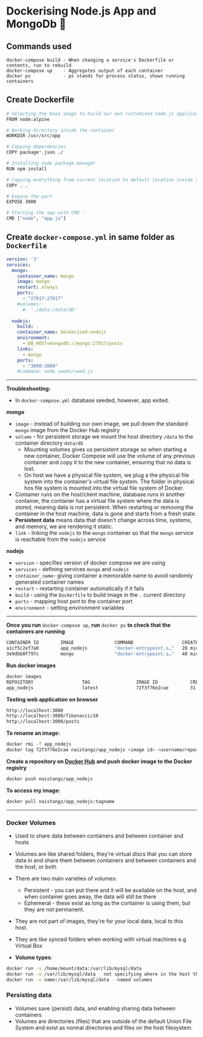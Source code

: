 # Dockerising Node.js App and MongoDb :whale:

## Commands used
```
docker-compose build - When changing a service's Dockerfile or contents, run to rebuild
docker-compose up    - Aggregates output of each container
docker ps            - ps stands for process status, shows running containers
```

## Create Dockerfile 
````bash
# Selecting the base image to build our own customised node.js application microservice
FROM node:alpine

# Working directory inside the container
WORKDIR /usr/src/app

# Copying dependencies
COPY package*.json ./

# Installing node package manager
RUN npm install

# Copying everything from current location to default location inside the container
COPY . .

# Expose the port
EXPOSE 3000

# Starting the app with CMD - 
CMD ["node", "app.js"]
````

## Create `docker-compose.yml` in same folder as `Dockerfile`
```yaml
version: '3'
services: 
  mongo: 
    container_name: mongo
    image: mongo
    restart: always
    ports: 
      - "27017:27017"
    #volumes: 
      #- "./data:/data/db"
  
  nodejs: 
    build: .
    container_name: dockerised-nodejs
    environment:
      - DB_HOST=mongodb://mongo:27017/posts
    links: 
      - mongo
    ports: 
      - "3000:3000"
    #command: node seeds/seed.js
```
---
**Troubleshooting:**
- In `docker-compose.yml` database seeded, however, app exited. 

**mongo**
- `image` - instead of building our own image, we pull down the standard `mongo` image from the Docker Hub registry
- `volume` - for persistent storage we mount the host directory `/data` to the container directory `data/db`
    - Mounting volumes gives us persistent storage so when starting a new container, Docker Compose will use the volume of any previous container and copy it to the new container, ensuring that no data is lost.
    - On host we have a physical file system, we plug a the physical file system into the container's virtual file system. The folder in physical hos file system is mounted into the virtual file system of Docker.
- Container runs on the host/client machine, database runs in another container, the container has a virtual file system where the data is stored, meaning data is not persistent. When restarting or removing the container in the host machine, data is gone and starts from a fresh state.
- **Persistent data** means data that doesn't change across time, systems, and memory, we are rendering it static.
- `link` - linking the `nodejs` to the `mongo` container so that the `mongo` service is reachable from the `nodejs` service

**nodejs**
- `version` - specifies version of docker compose we are using
- `services` - defining services `mongo` and `nodejs`
- `container_name`- giving container a memorable name to avoid randomly generated container names
- `restart` - restarting container automatically if it fails
- `build` - using the `Dockerfile` to build image in the `.` current directory
- `ports` - mapping host port to the container port
- `environment` - setting environment variables 

---

**Once you run** `docker-compose up`, **run** `docker ps` **to check that the containers are running**
```bash
CONTAINER ID        IMAGE               COMMAND                  CREATED             STATUS              PORTS                      NAMES
a1cf5c2ef7a0        app_nodejs          "docker-entrypoint.s…"   28 minutes ago      Up 27 minutes       0.0.0.0:3000->3000/tcp     dockerised-nodejs
3e9dbb0f797c        mongo               "docker-entrypoint.s…"   48 minutes ago      Up 28 minutes       0.0.0.0:27017->27017/tcp   mongo
```

**Run docker images**
```bash
docker images
REPOSITORY                  TAG                 IMAGE ID            CREATED             SIZE
app_nodejs                  latest              72f3f76e2cae        31 minutes ago      471MB
```

**Testing web application on browser**
```bash
http://localhost:3000
http://localhost:3000/fibonacci/10
http://localhost:3000/posts

```

**To rename an image:**
```bash
docker rmi -f app_nodejs
docker tag 72f3f76e2cae naistangz/app_nodejs <image id> <username/repository_name>
```


**Create a repository on [Docker Hub](https://hub.docker.com/repository/docker/) and push docker image to the Docker registry** 
```bash
docker push naistangz/app_nodejs
```

**To access my image:**
```bash
docker pull naistangz/app_nodejs:tagname
```

---

### Docker Volumes
- Used to share data between containers and between container and hosts
- Volumes are like shared folders, they're virtual discs that you can store data in and share them between containers and between containers and the host, or both
- There are two main varieties of volumes:
    - Persistent - you can put there and it will be available on the host, and when container goes away, the data will still be there
    - Ephemeral - these exist as long as the container is using them, but they are not permanent.
- They are not part of images, they're for your local data, local to this host.
- They are like synced folders when working with virtual machines e.g Virtual Box

- **Volume types**:
```bash
docker run -v /home/mount/data:/var/lib/mysql/data
docker run -v /var/lib/mysql/data - not specifying where in the host the directory is mounted. Also called anonymous volumes
docker run -v name:/var/lib/mysql/data - named volumes 
```

### Persisting data
- Volumes save (persist) data, and enabling sharing data between containers
- Volumes are directories (files) that are outside of the default Union File System and exist as normal directories and files on the host filesystem.
